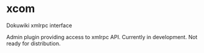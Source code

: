 xcom
====

Dokuwiki xmlrpc interface

Admin plugin providing access to xmlrpc API.
Currently in development. Not ready for distribution.

